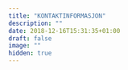 ```yaml
---
title: "KONTAKTINFORMASJON"
description: ""
date: 2018-12-16T15:31:35+01:00
draft: false
image: ""
hidden: true
---
```


